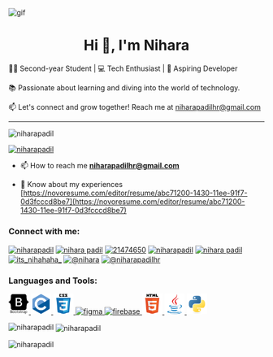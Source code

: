![gif](https://user-images.githubusercontent.com/59734313/157189039-c09b3e38-9f42-42c0-ab54-14f1574190a7.gif)
<h1 align="center">Hi 👋, I'm Nihara</h1>


👨‍🎓 Second-year Student | 💻 Tech Enthusiast | 🚀 Aspiring Developer

📚 Passionate about learning and diving into the world of technology.

📫 Let's connect and grow together! Reach me at niharapadilhr@gmail.com

<hr>




<p align="left"> <img src="https://komarev.com/ghpvc/?username=niharapadil&label=Profile%20views&color=0e75b6&style=flat" alt="niharapadil" /> </p>

<p align="left"> <a href="https://twitter.com/niharapadil" target="blank"><img src="https://img.shields.io/twitter/follow/niharapadil?logo=twitter&style=for-the-badge" alt="niharapadil" /></a> </p>

- 📫 How to reach me **niharapadilhr@gmail.com**

- 📄 Know about my experiences [https://novoresume.com/editor/resume/abc71200-1430-11ee-91f7-0d3fcccd8be7](https://novoresume.com/editor/resume/abc71200-1430-11ee-91f7-0d3fcccd8be7)

<h3 align="left">Connect with me:</h3>
<p align="left">
<a href="https://twitter.com/niharapadil" target="blank"><img align="center" src="https://raw.githubusercontent.com/rahuldkjain/github-profile-readme-generator/master/src/images/icons/Social/twitter.svg" alt="niharapadil" height="30" width="40" /></a>
<a href="https://linkedin.com/in/nihara padil" target="blank"><img align="center" src="https://raw.githubusercontent.com/rahuldkjain/github-profile-readme-generator/master/src/images/icons/Social/linked-in-alt.svg" alt="nihara padil" height="30" width="40" /></a>
<a href="https://stackoverflow.com/users/21474650" target="blank"><img align="center" src="https://raw.githubusercontent.com/rahuldkjain/github-profile-readme-generator/master/src/images/icons/Social/stack-overflow.svg" alt="21474650" height="30" width="40" /></a>
<a href="https://kaggle.com/niharapadil" target="blank"><img align="center" src="https://raw.githubusercontent.com/rahuldkjain/github-profile-readme-generator/master/src/images/icons/Social/kaggle.svg" alt="niharapadil" height="30" width="40" /></a>
<a href="https://fb.com/nihara padil" target="blank"><img align="center" src="https://raw.githubusercontent.com/rahuldkjain/github-profile-readme-generator/master/src/images/icons/Social/facebook.svg" alt="nihara padil" height="30" width="40" /></a>
<a href="https://instagram.com/its_nihahaha_" target="blank"><img align="center" src="https://raw.githubusercontent.com/rahuldkjain/github-profile-readme-generator/master/src/images/icons/Social/instagram.svg" alt="its_nihahaha_" height="30" width="40" /></a>
<a href="https://hashnode.com/@nihara" target="blank"><img align="center" src="https://raw.githubusercontent.com/rahuldkjain/github-profile-readme-generator/master/src/images/icons/Social/hashnode.svg" alt="@nihara" height="30" width="40" /></a>
<a href="https://medium.com/@niharapadilhr" target="blank"><img align="center" src="https://raw.githubusercontent.com/rahuldkjain/github-profile-readme-generator/master/src/images/icons/Social/medium.svg" alt="@niharapadilhr" height="30" width="40" /></a>
</p>

<h3 align="left">Languages and Tools:</h3>
<p align="left"> <a href="https://getbootstrap.com" target="_blank" rel="noreferrer"> <img src="https://raw.githubusercontent.com/devicons/devicon/master/icons/bootstrap/bootstrap-plain-wordmark.svg" alt="bootstrap" width="40" height="40"/> </a> <a href="https://www.cprogramming.com/" target="_blank" rel="noreferrer"> <img src="https://raw.githubusercontent.com/devicons/devicon/master/icons/c/c-original.svg" alt="c" width="40" height="40"/> </a> <a href="https://www.w3schools.com/css/" target="_blank" rel="noreferrer"> <img src="https://raw.githubusercontent.com/devicons/devicon/master/icons/css3/css3-original-wordmark.svg" alt="css3" width="40" height="40"/> </a> <a href="https://www.figma.com/" target="_blank" rel="noreferrer"> <img src="https://www.vectorlogo.zone/logos/figma/figma-icon.svg" alt="figma" width="40" height="40"/> </a> <a href="https://firebase.google.com/" target="_blank" rel="noreferrer"> <img src="https://www.vectorlogo.zone/logos/firebase/firebase-icon.svg" alt="firebase" width="40" height="40"/> </a> <a href="https://www.w3.org/html/" target="_blank" rel="noreferrer"> <img src="https://raw.githubusercontent.com/devicons/devicon/master/icons/html5/html5-original-wordmark.svg" alt="html5" width="40" height="40"/> </a> <a href="https://www.java.com" target="_blank" rel="noreferrer"> <img src="https://raw.githubusercontent.com/devicons/devicon/master/icons/java/java-original.svg" alt="java" width="40" height="40"/> </a> <a href="https://www.python.org" target="_blank" rel="noreferrer"> <img src="https://raw.githubusercontent.com/devicons/devicon/master/icons/python/python-original.svg" alt="python" width="40" height="40"/> </a> </p>

<p><img align="left" src="https://github-readme-stats.vercel.app/api/top-langs?username=niharapadil&show_icons=true&locale=en&layout=compact" alt="niharapadil" /></p>
<p>&nbsp;<img align="center" src="https://github-readme-stats.vercel.app/api?username=niharapadil&show_icons=true&locale=en" alt="niharapadil" /></p>

<p><img align="center" src="https://github-readme-streak-stats.herokuapp.com/?user=niharapadil&" alt="niharapadil" /></p>



